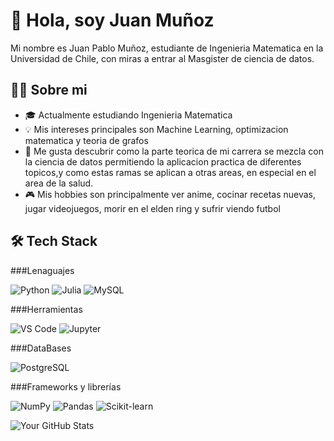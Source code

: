 # 👋 Hola, soy Juan Muñoz

Mi nombre es Juan Pablo Muñoz, estudiante de Ingenieria Matematica en la Universidad de Chile, con miras a entrar al Masgister de ciencia de datos. 

## 🧑‍💻 Sobre mi

- 🎓 Actualmente estudiando Ingenieria Matematica
- 💡 Mis intereses principales son Machine Learning, optimizacion matematica y teoria de grafos
- 🌱 Me gusta descubrir como la parte teorica de mi carrera se mezcla con la ciencia de datos permitiendo la aplicacion practica de diferentes topicos,y como estas ramas se aplican a otras areas, en especial en el area de la salud.
- 🎮 Mis hobbies son principalmente ver anime, cocinar recetas nuevas, jugar videojuegos, morir en el elden ring y sufrir viendo futbol



## 🛠️ Tech Stack

###Lenaguajes

![Python](https://img.shields.io/badge/Python-3776AB?style=for-the-badge&logo=python&logoColor=white)
![Julia](https://img.shields.io/badge/Julia-9558B2?style=for-the-badge&logo=julia&logoColor=white)
![MySQL](https://img.shields.io/badge/MySQL-005C84?style=for-the-badge&logo=mysql&logoColor=white)

###Herramientas

![VS Code](https://img.shields.io/badge/VS_Code-007ACC?style=for-the-badge&logo=visual-studio-code&logoColor=white)
![Jupyter](https://img.shields.io/badge/Jupyter-F37626?style=for-the-badge&logo=jupyter&logoColor=white)

###DataBases

![PostgreSQL](https://img.shields.io/badge/PostgreSQL-316192?style=for-the-badge&logo=postgresql&logoColor=white)

###Frameworks y librerías

![NumPy](https://img.shields.io/badge/NumPy-013243?style=for-the-badge&logo=numpy&logoColor=white)
![Pandas](https://img.shields.io/badge/Pandas-150458?style=for-the-badge&logo=pandas&logoColor=white)
![Scikit-learn](https://img.shields.io/badge/Scikit--learn-F7931E?style=for-the-badge&logo=scikit-learn&logoColor=white)


![Your GitHub Stats](https://github-readme-stats.vercel.app/api?username=jp835&show_icons=true&theme=radical)
